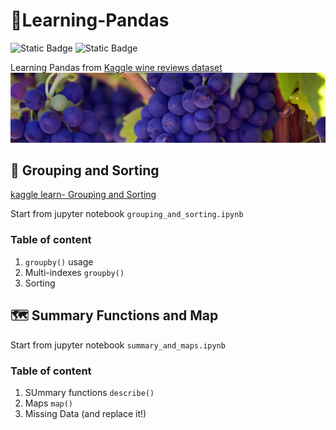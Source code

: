 # 🐼Learning-Pandas
![Static Badge](https://img.shields.io/badge/kaggle-learn-green?style=plastic&link=https%3A%2F%2Fwww.kaggle.com%2Flearn%2Fpandas)
![Static Badge](https://img.shields.io/badge/pandas-1.5.1-blue?style=plastic)

Learning Pandas from [Kaggle wine reviews dataset](https://www.kaggle.com/datasets/zynicide/wine-reviews)
![](dataset-cover.jpg)

## 🍇 Grouping and Sorting
[kaggle learn- Grouping and Sorting](https://www.kaggle.com/code/residentmario/grouping-and-sorting)

Start from jupyter notebook `grouping_and_sorting.ipynb`
### Table of content
1. `groupby()` usage
2. Multi-indexes `groupby()`
3. Sorting

## 🗺️ Summary Functions and Map 
Start from jupyter notebook `summary_and_maps.ipynb`
### Table of content
1. SUmmary functions `describe()`
2. Maps `map()`
3. Missing Data (and replace it!)
